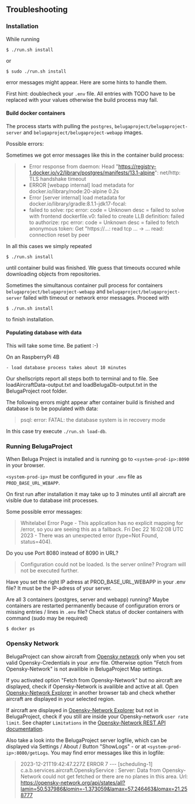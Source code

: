 ## Troubleshooting

### Installation

While running

```
$ ./run.sh install
```

or

```
$ sudo ./run.sh install
```

error messages might appear. Here are some hints to handle them.

First hint: doublecheck your `.env` file. All entries with TODO have to be replaced with your values otherwise the build process may fail.

#### Build docker containers

The process starts with pulling the `postgres`, `belugaproject/belugaproject-server` and `belugaproject/belugaproject-webapp` images.

Possible errors:

Sometimes we got error messages like this in the container build process:

> - Error response from daemon: Head "https://registry-1.docker.io/v2/library/postgres/manifests/13.1-alpine": net/http: TLS handshake timeout
> - ERROR [webapp internal] load metadata for docker.io/library/node:20-alpine 0.2s
> - Error [server internal] load metadata for docker.io/library/gradle:8.1.1-jdk17-focal:
> - failed to solve: rpc error: code = Unknown desc = failed to solve with frontend dockerfile.v0: failed to create LLB definition: failed to authorize: rpc error: code = Unknown desc = failed to fetch anonymous token: Get "https://...: read tcp ... -> ... read: connection reset by peer

In all this cases we simply repeated

```
$ ./run.sh install
```

until container build was finished. We guess that timeouts occured while downloading objects from repositories.

Sometimes the simultanous container pull process for containers `belugaproject/belugaproject-webapp` and `belugaproject/belugaproject-server` failed with timeout or network error messages. Proceed with

```
$ ./run.sh install
```

to finish installation.

#### Populating database with data

This will take some time. Be patient :-)

On an RaspberryPi 4B

    - load database process takes about 10 minutes

Our shellscripts report all steps both to terminal and to file. See loadAircraftData-output.txt and loadBelugaDb-output.txt in the BelugaProject root folder.

The following errors might appear after container build is finished and database is to be populated with data:

> psql: error: FATAL: the database system is in recovery mode

In this case try execute `./run.sh load-db`.

### Running BelugaProject

When Beluga Project is installed and is running go to `<system-prod-ip>:8090` in your browser.

`<system-prod-ip>` must be configured in your `.env` file as `PROD_BASE_URL_WEBAPP`.

On first run after installation it may take up to 3 minutes until all aircraft are visible due to database init processes.

Some possible error messages:

> Whitelabel Error Page - This application has no explicit mapping for /error, so you are seeing this as a fallback. Fri Dec 22 16:02:08 UTC 2023 - There was an unexpected error (type=Not Found, status=404).

Do you use Port 8080 instead of 8090 in URL?

> Configuration could not be loaded. Is the server online? Program will not be executed further.

Have you set the right IP adress at PROD_BASE_URL_WEBAPP in your .env file? It must be the IP-adress of your server.

Are all 3 containers (postgres, server and webapp) running? Maybe containers are restarted permanently because of configuration errors or missing entries / lines in `.env` file?
Check status of docker containers with command (sudo may be required)

```
$ docker ps
```

### Opensky Network

BelugaProject can show aircraft from [Opensky network](https://opensky-network.org/) only when you set valid Opensky-Credentials in your .env file. Otherwise option "Fetch from Opensky-Network" is not availible in BelugaProject Map settings.

If you activated option "Fetch from Opensky-Network" but no aircraft are displayed, check if Opensky-Network is availible and active at all. Open [Opensky-Network Explorer](https://opensky-network.org/network/explorer) in another browser tab and check whether aircraft are displayed in your selected region.

If aircraft are displayed in [Opensky-Network Explorer](https://opensky-network.org/network/explorer) but not in BelugaProject, check if you still are inside your Opensky-network `user rate limit`. See chapter `Limitations` in the [Opensky-Network REST API documentation](https://openskynetwork.github.io/opensky-api/rest.html).

Also take a look into the BelugaProject server logfile, which can be displayed via Settings / About / Button "ShowLogs" - or at `<system-prod-ip>:8080/getLogs`. You may find error messages like this in logfile:

> 2023-12-21T19:42:47.227Z ERROR 7 --- [scheduling-1] c.a.b.services.aircraft.OpenskyService : Server: Data from Opensky-Network could not get fetched or there are no planes in this area. Url: https://opensky-network.org/api/states/all?lamin=50.537986&lomin=-1.373059&lamax=57.246463&lomax=21.258777
